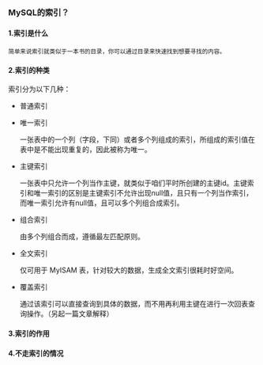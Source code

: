 ### MySQL的索引？

#### 1.索引是什么
    简单来说索引就类似于一本书的目录，你可以通过目录来快速找到想要寻找的内容。

#### 2.索引的种类
索引分为以下几种：
- 普通索引
    
    
    
- 唯一索引

   
    一张表中的一个列（字段，下同）或者多个列组成的索引，所组成的索引值在表中是不能出现重复的，因此被称为唯一。
- 主键索引


    一张表中只允许一个列当作主键，就类似于咱们平时所创建的主键id。主键索引和唯一索引的区别是主键索引不允许出现null值，且只有一个列当作索引，
    而唯一索引允许有null值，且可以多个列组合成索引。
- 组合索引


    由多个列组合而成，遵循最左匹配原则。
- 全文索引

    
    仅可用于 MyISAM 表，针对较大的数据，生成全文索引很耗时好空间。
- 覆盖索引   
        
 

    通过该索引可以直接查询到具体的数据，而不用再利用主键在进行一次回表查询操作。（另起一篇文章解释） 
#### 3.索引的作用 
    
#### 4.不走索引的情况
